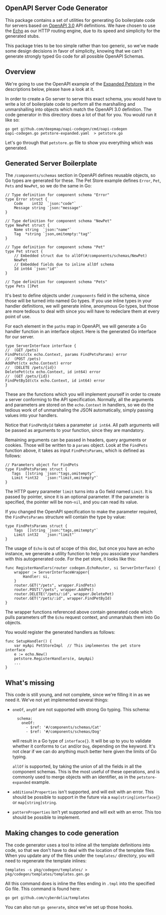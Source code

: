 OpenAPI Server Code Generator
-----------------------------

This package contains a set of utilities for generating Go boilerplate code for
servers based on 
[OpenAPI 3.0](https://github.com/OAI/OpenAPI-Specification/blob/master/versions/3.0.0.md)
API definitions. We have chosen to use the [Echo](https://github.com/labstack/echo) as
our HTTP routing engine, due to its speed and simplicity for the generated
stubs.

This package tries to be too simple rather than too generic, so we've made some
design decisions in favor of simplicity, knowing that we can't generate strongly
typed Go code for all possible OpenAPI Schemas.

## Overview

We're going to use the OpenAPI example of the
[Expanded Petstore](https://github.com/OAI/OpenAPI-Specification/blob/master/examples/v3.0/petstore-expanded.yaml)
in the descriptions below, please have a look at it.

In order to create a Go server to serve this exact schema, you would have to
write a lot of boilerplate code to perform all the marshalling and unmarshalling
into objects which match the OpenAPI 3.0 definition. The code generator in this
directory does a lot of that for you. You would run it like so:

    go get github.com/deepmap/oapi-codegen/cmd/oapi-codegen
    oapi-codegen.go petstore-expanded.yaml  > petstore.go

Let's go through that `petstore.go` file to show you everything which was generated.


## Generated Server Boilerplate

The `/components/schemas` section in OpenAPI defines reusable objects, so Go
types are generated for these. The Pet Store example defines `Error`, `Pet`,
`Pets` and `NewPet`, so we do the same in Go:
```
// Type definition for component schema "Error"
type Error struct {
	Code    int32  `json:"code"`
	Message string `json:"message"`
}

// Type definition for component schema "NewPet"
type NewPet struct {
	Name string  `json:"name"`
	Tag  *string `json,omitempty:"tag"`
}

// Type definition for component schema "Pet"
type Pet struct {
	// Embedded struct due to allOf(#/components/schemas/NewPet)
	NewPet
	// Embedded fields due to inline allOf schema
	Id int64 `json:"id"`
}

// Type definition for component schema "Pets"
type Pets []Pet
```

It's best to define objects under `/components` field in the schema, since
those will be turned into named Go types. If you use inline types in your
handler definitions, we will generate inline, anonymous Go types, but those
are more tedious to deal with since you will have to redeclare them at every
point of use.

For each element in the `paths` map in OpenAPI, we will generate a Go handler
function in an interface object. Here is the generated Go interface for our
server.

```
type ServerInterface interface {
//  (GET /pets)
FindPets(ctx echo.Context, params FindPetsParams) error
//  (POST /pets)
AddPet(ctx echo.Context) error
//  (DELETE /pets/{id})
DeletePet(ctx echo.Context, id int64) error
//  (GET /pets/{id})
FindPetById(ctx echo.Context, id int64) error
}
```

These are the functions which you will implement yourself in order to create
a server conforming to the API specification. Normally, all the arguments and
parameters are stored on the `echo.Context` in handlers, so we do the tedious
work of of unmarshaling the JSON automatically, simply passing values into
your handlers.

Notice that `FindPetById` takes a parameter `id int64`. All path arguments
will be passed as arguments to your function, since they are mandatory.

Remaining arguments can be passed in headers, query arguments or cookies. Those
will be written to a `params` object. Look at the `FindPets` function above, it
takes as input `FindPetsParams`, which is defined as follows:
 ```
// Parameters object for FindPets
type FindPetsParams struct {
	Tags  []string `json:"tags,omitempty"`
	Limit *int32   `json:"limit,omitempty"`
}
```

The HTTP query parameter `limit` turns into a Go field named `Limit`. It is
passed by pointer, since it is an optional parameter. If the parameter is
specified, the pointer will be non-`nil`, and you can read its value.

If you changed the OpenAPI specification to make the parameter required, the
`FindPetsParams` structure will contain the type by value:
```
type FindPetsParams struct {
	Tags  []string `json:"tags,omitempty"`
	Limit int32   `json:"limit"`
}
```

The usage of `Echo` is out of scope of this doc, but once you have an
echo instance, we generate a utility function to help you associate your handlers
with this autogenerated code. For the pet store, it looks like this:
```
func RegisterHandlers(router codegen.EchoRouter, si ServerInterface) {
	wrapper := ServerInterfaceWrapper{
		Handler: si,
	}
	router.GET("/pets", wrapper.FindPets)
	router.POST("/pets", wrapper.AddPet)
	router.DELETE("/pets/:id", wrapper.DeletePet)
	router.GET("/pets/:id", wrapper.FindPetById)
}
```

The wrapper functions referenced above contain generated code which pulls
parameters off the `Echo` request context, and unmarshals them into Go objects.

You would register the generated handlers as follows:
```
func SetupHandler() {
    var myApi PetStoreImpl  // This implementes the pet store interface
    e := echo.New()
    petstore.RegisterHandlers(e, &myApi)
    ...
}
```

## What's missing

This code is still young, and not complete, since we're filling it in as we
need it. We've not yet implemented several things:

- `oneOf`, `anyOf` are not supported with strong Go typing. This schema:

        schema:
          oneOf:
            - $ref: '#/components/schemas/Cat'
            - $ref: '#/components/schemas/Dog'
    
    will result in a Go type of `interface{}`. It will be up to you
    to validate whether it conforms to `Cat` and/or `Dog`, depending on the
    keyword. It's not clear if we can do anything much better here given the
    limits of Go typing.
    
    `allOf` is supported, by taking the union of all the fields in all the
    component schemas. This is the most useful of these operations, and is
    commonly used to merge objects with an identifier, as in the
    `petstore-expanded` example.
    
- `additionalProperties` isn't supported, and will exit with an error. This
 should be possible to support in the future via a `map[string]interface{}` or
 `map[string]string`.
 
- `patternProperties` isn't yet supported and will exit with an error. This too
 should be possible to implement.

## Making changes to code generation

The code generator uses a tool to inline all the template definitions into
code, so that we don't have to deal with the location of the template files.
When you update any of the files under the `templates/` directory, you will
need to regenerate the template inlines:

    templates -s pkg/codegen/templates/ > pkg/codegen/templates/templates.gen.go

All this command does is inline the files ending in `.tmpl` into the specified
Go file. This command is found here:

    go get github.com/cyberdelia/templates
    
You can also run `go generate`, since we've set up those hooks.


